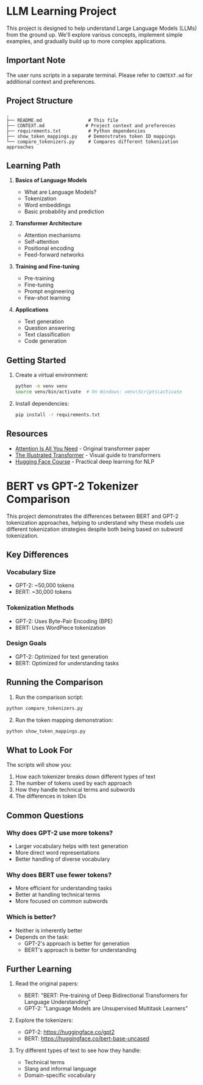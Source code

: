 # LLM Learning Project

This project is designed to help understand Large Language Models (LLMs) from the ground up. We'll explore various concepts, implement simple examples, and gradually build up to more complex applications.

## Important Note
The user runs scripts in a separate terminal. Please refer to `CONTEXT.md` for additional context and preferences.

## Project Structure

```
.
├── README.md                 # This file
├── CONTEXT.md               # Project context and preferences
├── requirements.txt          # Python dependencies
├── show_token_mappings.py    # Demonstrates token ID mappings
└── compare_tokenizers.py     # Compares different tokenization approaches
```

## Learning Path

1. **Basics of Language Models**
   - What are Language Models?
   - Tokenization
   - Word embeddings
   - Basic probability and prediction

2. **Transformer Architecture**
   - Attention mechanisms
   - Self-attention
   - Positional encoding
   - Feed-forward networks

3. **Training and Fine-tuning**
   - Pre-training
   - Fine-tuning
   - Prompt engineering
   - Few-shot learning

4. **Applications**
   - Text generation
   - Question answering
   - Text classification
   - Code generation

## Getting Started

1. Create a virtual environment:
   ```bash
   python -m venv venv
   source venv/bin/activate  # On Windows: venv\Scripts\activate
   ```

2. Install dependencies:
   ```bash
   pip install -r requirements.txt
   ```

## Resources

- [Attention Is All You Need](https://arxiv.org/abs/1706.03762) - Original transformer paper
- [The Illustrated Transformer](http://jalammar.github.io/illustrated-transformer/) - Visual guide to transformers
- [Hugging Face Course](https://huggingface.co/course) - Practical deep learning for NLP

# BERT vs GPT-2 Tokenizer Comparison

This project demonstrates the differences between BERT and GPT-2 tokenization approaches, helping to understand why these models use different tokenization strategies despite both being based on subword tokenization.

## Key Differences

### Vocabulary Size
- GPT-2: ~50,000 tokens
- BERT: ~30,000 tokens

### Tokenization Methods
- GPT-2: Uses Byte-Pair Encoding (BPE)
- BERT: Uses WordPiece tokenization

### Design Goals
- GPT-2: Optimized for text generation
- BERT: Optimized for understanding tasks

## Running the Comparison

1. Run the comparison script:
```bash
python compare_tokenizers.py
```

2. Run the token mapping demonstration:
```bash
python show_token_mappings.py
```

## What to Look For

The scripts will show you:
1. How each tokenizer breaks down different types of text
2. The number of tokens used by each approach
3. How they handle technical terms and subwords
4. The differences in token IDs

## Common Questions

### Why does GPT-2 use more tokens?
- Larger vocabulary helps with text generation
- More direct word representations
- Better handling of diverse vocabulary

### Why does BERT use fewer tokens?
- More efficient for understanding tasks
- Better at handling technical terms
- More focused on common subwords

### Which is better?
- Neither is inherently better
- Depends on the task:
  - GPT-2's approach is better for generation
  - BERT's approach is better for understanding

## Further Learning

1. Read the original papers:
   - BERT: "BERT: Pre-training of Deep Bidirectional Transformers for Language Understanding"
   - GPT-2: "Language Models are Unsupervised Multitask Learners"

2. Explore the tokenizers:
   - GPT-2: https://huggingface.co/gpt2
   - BERT: https://huggingface.co/bert-base-uncased

3. Try different types of text to see how they handle:
   - Technical terms
   - Slang and informal language
   - Domain-specific vocabulary 